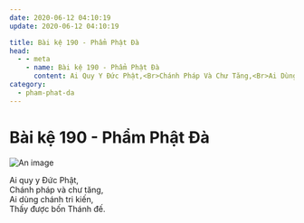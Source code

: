 ```yaml
---
date: 2020-06-12 04:10:19
update: 2020-06-12 04:10:19

title: Bài kệ 190 - Phẩm Phật Đà
head:
  - - meta
    - name: Bài kệ 190 - Phẩm Phật Đà
      content: Ai Quy Y Ðức Phật,<Br>Chánh Pháp Và Chư Tăng,<Br>Ai Dùng Chánh Tri Kiến,<Br>Thấy Được Bốn Thánh Đế.<Br>
category:
  - pham-phat-da
---
```


# Bài kệ 190 - Phẩm Phật Đà

![An image](/img/pham-phat-da/pham-phat-da-190.jpg)

Ai quy y Ðức Phật,<br>Chánh pháp và chư tăng,<br>Ai dùng chánh tri kiến,<br>Thấy được bốn Thánh đế.<br>
